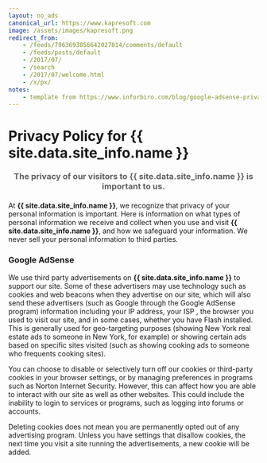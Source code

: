 ```yaml
---
layout: no_ads
canonical_url: https://www.kapresoft.com
image: /assets/images/kapresoft.png
redirect_from: 
    - /feeds/7963693856642027814/comments/default
    - /feeds/posts/default
    - /2017/07/
    - /search
    - /2017/07/welcome.html
    - /x/px/ 
notes:
    - template from https://www.inforbiro.com/blog/google-adsense-privacy-policy-example
---
```


# Privacy Policy for {{ site.data.site_info.name }}


<h3 style="text-align:center; margin: 20px 0 20px 0; color: #5f5f5f;">The privacy of our visitors to {{ site.data.site_info.name }} is important to us.</h3>

At **{{ site.data.site_info.name }}**, we recognize that privacy of your personal information is important. Here is information on what types of personal information we receive and collect when you use and visit **{{ site.data.site_info.name }}**, and how we safeguard your information.  We never sell your personal information to third parties.

### Google AdSense

We use third party advertisements on **{{ site.data.site_info.name }}** to support our site.  Some of these advertisers may use technology such as cookies and web beacons when they advertise on our site, which will also send these advertisers (such as Google through the Google AdSense program) information including your IP address, your ISP , the browser you used to visit our site, and in some cases, whether you have Flash installed.  This is generally used for geo-targeting purposes (showing New York real estate ads to someone in New York, for example) or showing certain ads based on specific sites visited (such as showing cooking ads to someone who frequents cooking sites).

You can choose to disable or selectively turn off our cookies or third-party cookies in your browser settings, or by managing preferences in programs such as Norton Internet Security.  However, this can affect how you are able to interact with our site as well as other websites.  This could include the inability to login to services or programs, such as logging into forums or accounts.

Deleting cookies does not mean you are permanently opted out of any advertising program.  Unless you have settings that disallow cookies, the next time you visit a site running the advertisements, a new cookie will be added.